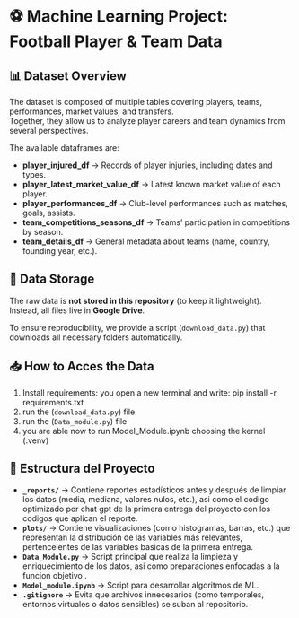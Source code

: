 # ⚽ Machine Learning Project: Football Player & Team Data

## 📊 Dataset Overview
The dataset is composed of multiple tables covering players, teams, performances, market values, and transfers.  
Together, they allow us to analyze player careers and team dynamics from several perspectives.

The available dataframes are:

- **player_injured_df** → Records of player injuries, including dates and types.  
- **player_latest_market_value_df** → Latest known market value of each player.    
- **player_performances_df** → Club-level performances such as matches, goals, assists.    
- **team_competitions_seasons_df** → Teams’ participation in competitions by season.  
- **team_details_df** → General metadata about teams (name, country, founding year, etc.).  


## 📂 Data Storage
The raw data is **not stored in this repository** (to keep it lightweight).  
Instead, all files live in **Google Drive**.

To ensure reproducibility, we provide a script (`download_data.py`) that downloads all necessary folders automatically.


## 📥 How to Acces the Data
1. Install requirements:
you open a new terminal and write: pip install -r requirements.txt
2. run the (`download_data.py`) file 
3. run the (`Data_module.py`) file 
4. you are able now to run Model_Module.ipynb choosing the kernel (.venv)

## 📂 Estructura del Proyecto

- **`_reports/`** → Contiene reportes estadísticos antes y después de limpiar los datos (media, mediana, valores nulos, etc.), asi como el codigo optimizado por chat gpt de la primera entrega del proyecto con los codigos que aplican el reporte.
- **`plots/`** → Contiene visualizaciones (como histogramas, barras, etc.) que representan la distribución de las variables más relevantes, pertenceientes de las variables basicas de la primera entrega.
- **`Data_Module.py`** → Script principal que realiza la limpieza y enriquecimiento de los datos, asi como preparaciones enfocadas a la funcion objetivo   .
- **`Model_module.ipynb`** → Script para desarrollar algoritmos de ML.
- **`.gitignore`** → Evita que archivos innecesarios (como temporales, entornos virtuales o datos sensibles) se suban al repositorio.